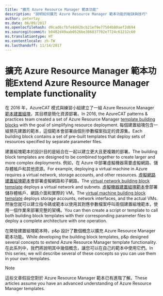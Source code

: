 ```yaml
---
title: "擴充 Azure Resource Manager 範本功能"
description: "說明如何擴充 Azure Resource Manager 範本功能的秘訣與技巧"
author: petertay
ms.date: 06/09/2017
ms.openlocfilehash: d9cad6cfbfe8d42bcb21ef9e77504b80aef2d694
ms.sourcegitcommit: b0482d49aab0526be386837702e7724c61232c60
ms.translationtype: HT
ms.contentlocale: zh-TW
ms.lasthandoff: 11/14/2017
---
```

# <a name="extend-azure-resource-manager-template-functionality"></a><span data-ttu-id="ba660-103">擴充 Azure Resource Manager 範本功能</span><span class="sxs-lookup"><span data-stu-id="ba660-103">Extend Azure Resource Manager template functionality</span></span>

<span data-ttu-id="ba660-104">在 2016 年，AzureCAT 模式與練習小組建立了一組 Azure Resource Manager [範本建置組塊](https://github.com/mspnp/template-building-blocks/wiki)，其目標是簡化資源部署。</span><span class="sxs-lookup"><span data-stu-id="ba660-104">In 2016, the AzureCAT patterns & practices team created a set of Azure Resource Manager [template building blocks](https://github.com/mspnp/template-building-blocks/wiki) with the goal of simplifying resource deployment.</span></span> <span data-ttu-id="ba660-105">每個建置組塊包含一組預先建置的範本，這個範本會部署由個別參數檔案指定的資源集。</span><span class="sxs-lookup"><span data-stu-id="ba660-105">Each building block contains a set of pre-built templates that deploy sets of resources specified by separate parameter files.</span></span>

<span data-ttu-id="ba660-106">建置組塊範本的設計目的是結合在一起以建立更大且更複雜的部署。</span><span class="sxs-lookup"><span data-stu-id="ba660-106">The building block templates are designed to be combined together to create larger and more complex deployments.</span></span> <span data-ttu-id="ba660-107">例如，在 Azure 中部署虛擬機器需要虛擬網路、儲存體帳戶和其他資源。</span><span class="sxs-lookup"><span data-stu-id="ba660-107">For example, deploying a virtual machine in Azure requires a virtual network, storage accounts, and other resources.</span></span> <span data-ttu-id="ba660-108">[虛擬網路建置組塊範本](https://github.com/mspnp/template-building-blocks/wiki/VNet-(v1))會部署虛擬網路和子網路。</span><span class="sxs-lookup"><span data-stu-id="ba660-108">The [virtual network building block template](https://github.com/mspnp/template-building-blocks/wiki/VNet-(v1)) deploys a virtual network and subnets.</span></span> <span data-ttu-id="ba660-109">[虛擬機器建置組塊範本](https://github.com/mspnp/template-building-blocks/wiki/Windows-and-Linux-VMs-(v1))會部署儲存體帳戶、網路介面和實際的 VM。</span><span class="sxs-lookup"><span data-stu-id="ba660-109">The [virtual machine building block template](https://github.com/mspnp/template-building-blocks/wiki/Windows-and-Linux-VMs-(v1)) deploys storage accounts, network interfaces, and the actual VMs.</span></span> <span data-ttu-id="ba660-110">然後您就可以建立指令碼或範本以使用其對應參數檔案呼叫兩個建置組塊範本，使用一個作業來部署完整的架構。</span><span class="sxs-lookup"><span data-stu-id="ba660-110">You can then create a script or template to call both building block templates with their corresponding parameter files to deploy a complete architecture with one operation.</span></span>

<span data-ttu-id="ba660-111">在開發建置組塊範本時，p&p 設計了數個概念以擴充 Azure Resource Manager 範本功能。</span><span class="sxs-lookup"><span data-stu-id="ba660-111">While developing the building block templates, p&p designed several concepts to extend Azure Resource Manager template functionality.</span></span> <span data-ttu-id="ba660-112">在此系列中，我們將說明其中幾個概念，讓您可以在自己的範本中使用它們。</span><span class="sxs-lookup"><span data-stu-id="ba660-112">In this series, we will describe several of these concepts so you can use them in your own templates.</span></span>

> [!NOTE]
> <span data-ttu-id="ba660-113">這些文章假設您對於 Azure Resource Manager 範本已有進階了解。</span><span class="sxs-lookup"><span data-stu-id="ba660-113">These articles assume you have an advanced understanding of Azure Resource Manager templates.</span></span>